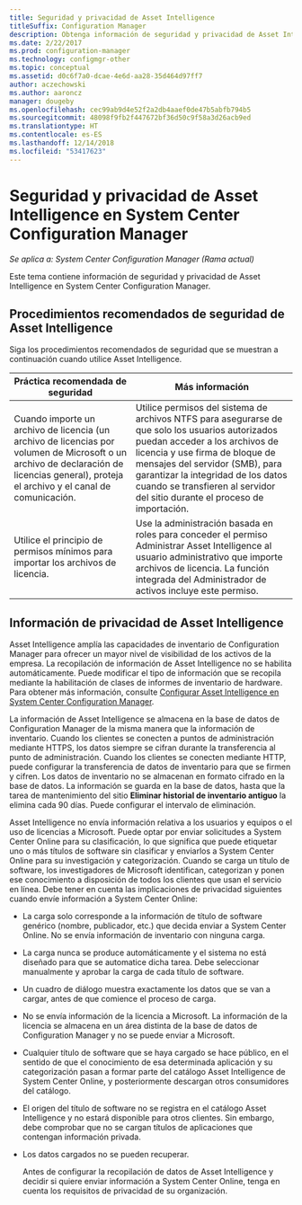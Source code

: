 ```yaml
---
title: Seguridad y privacidad de Asset Intelligence
titleSuffix: Configuration Manager
description: Obtenga información de seguridad y privacidad de Asset Intelligence en System Center Configuration Manager.
ms.date: 2/22/2017
ms.prod: configuration-manager
ms.technology: configmgr-other
ms.topic: conceptual
ms.assetid: d0c6f7a0-dcae-4e6d-aa28-35d464d97ff7
author: aczechowski
ms.author: aaroncz
manager: dougeby
ms.openlocfilehash: cec99ab9d4e52f2a2db4aaef0de47b5abfb794b5
ms.sourcegitcommit: 48098f9fb2f447672bf36d50c9f58a3d26acb9ed
ms.translationtype: HT
ms.contentlocale: es-ES
ms.lasthandoff: 12/14/2018
ms.locfileid: "53417623"
---
```

# <a name="security-and-privacy-for-asset-intelligence-in-system-center-configuration-manager"></a>Seguridad y privacidad de Asset Intelligence en System Center Configuration Manager

*Se aplica a: System Center Configuration Manager (Rama actual)*

Este tema contiene información de seguridad y privacidad de Asset Intelligence en System Center Configuration Manager.  

##  <a name="BKMK_Security_AI"></a> Procedimientos recomendados de seguridad de Asset Intelligence  
 Siga los procedimientos recomendados de seguridad que se muestran a continuación cuando utilice Asset Intelligence.  

|Práctica recomendada de seguridad|Más información|  
|----------------------------|----------------------|  
|Cuando importe un archivo de licencia (un archivo de licencias por volumen de Microsoft o un archivo de declaración de licencias general), proteja el archivo y el canal de comunicación.|Utilice permisos del sistema de archivos NTFS para asegurarse de que solo los usuarios autorizados puedan acceder a los archivos de licencia y use firma de bloque de mensajes del servidor (SMB), para garantizar la integridad de los datos cuando se transfieren al servidor del sitio durante el proceso de importación.|  
|Utilice el principio de permisos mínimos para importar los archivos de licencia.|Use la administración basada en roles para conceder el permiso Administrar Asset Intelligence al usuario administrativo que importe archivos de licencia. La función integrada del Administrador de activos incluye este permiso.|  

##  <a name="BKMK_Privacy_HardwareInventory"></a> Información de privacidad de Asset Intelligence  
 Asset Intelligence amplía las capacidades de inventario de Configuration Manager para ofrecer un mayor nivel de visibilidad de los activos de la empresa. La recopilación de información de Asset Intelligence no se habilita automáticamente. Puede modificar el tipo de información que se recopila mediante la habilitación de clases de informes de inventario de hardware. Para obtener más información, consulte [Configurar Asset Intelligence en System Center Configuration Manager](../../../../core/clients/manage/asset-intelligence/configuring-asset-intelligence.md).  

 La información de Asset Intelligence se almacena en la base de datos de Configuration Manager de la misma manera que la información de inventario. Cuando los clientes se conecten a puntos de administración mediante HTTPS, los datos siempre se cifran durante la transferencia al punto de administración. Cuando los clientes se conecten mediante HTTP, puede configurar la transferencia de datos de inventario para que se firmen y cifren. Los datos de inventario no se almacenan en formato cifrado en la base de datos. La información se guarda en la base de datos, hasta que la tarea de mantenimiento del sitio **Eliminar historial de inventario antiguo** la elimina cada 90 días. Puede configurar el intervalo de eliminación.  

 Asset Intelligence no envía información relativa a los usuarios y equipos o el uso de licencias a Microsoft. Puede optar por enviar solicitudes a System Center Online para su clasificación, lo que significa que puede etiquetar uno o más títulos de software sin clasificar y enviarlos a System Center Online para su investigación y categorización. Cuando se carga un título de software, los investigadores de Microsoft identifican, categorizan y ponen ese conocimiento a disposición de todos los clientes que usan el servicio en línea. Debe tener en cuenta las implicaciones de privacidad siguientes cuando envíe información a System Center Online:  

- La carga solo corresponde a la información de título de software genérico (nombre, publicador, etc.) que decida enviar a System Center Online. No se envía información de inventario con ninguna carga.  

- La carga nunca se produce automáticamente y el sistema no está diseñado para que se automatice dicha tarea. Debe seleccionar manualmente y aprobar la carga de cada título de software.  

- Un cuadro de diálogo muestra exactamente los datos que se van a cargar, antes de que comience el proceso de carga.  

- No se envía información de la licencia a Microsoft. La información de la licencia se almacena en un área distinta de la base de datos de Configuration Manager y no se puede enviar a Microsoft.  

- Cualquier título de software que se haya cargado se hace público, en el sentido de que el conocimiento de esa determinada aplicación y su categorización pasan a formar parte del catálogo Asset Intelligence de System Center Online, y posteriormente descargan otros consumidores del catálogo.  

- El origen del título de software no se registra en el catálogo Asset Intelligence y no estará disponible para otros clientes. Sin embargo, debe comprobar que no se cargan títulos de aplicaciones que contengan información privada.  

- Los datos cargados no se pueden recuperar.  

  Antes de configurar la recopilación de datos de Asset Intelligence y decidir si quiere enviar información a System Center Online, tenga en cuenta los requisitos de privacidad de su organización.  
